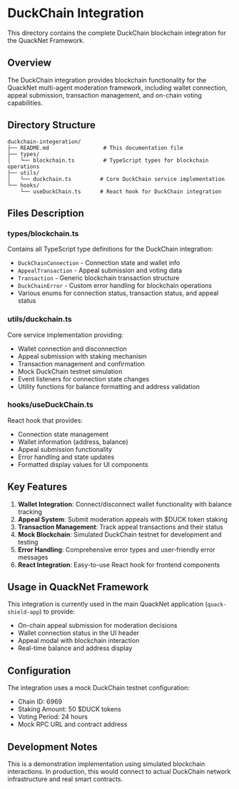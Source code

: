 # DuckChain Integration

This directory contains the complete DuckChain blockchain integration for the QuackNet Framework.

## Overview

The DuckChain integration provides blockchain functionality for the QuackNet multi-agent moderation framework, including wallet connection, appeal submission, transaction management, and on-chain voting capabilities.

## Directory Structure

```
duckchain-integeration/
├── README.md                 # This documentation file
├── types/
│   └── blockchain.ts         # TypeScript types for blockchain operations
├── utils/
│   └── duckchain.ts         # Core DuckChain service implementation
└── hooks/
    └── useDuckChain.ts      # React hook for DuckChain integration
```

## Files Description

### types/blockchain.ts
Contains all TypeScript type definitions for the DuckChain integration:
- `DuckChainConnection` - Connection state and wallet info
- `AppealTransaction` - Appeal submission and voting data
- `Transaction` - Generic blockchain transaction structure
- `DuckChainError` - Custom error handling for blockchain operations
- Various enums for connection status, transaction status, and appeal status

### utils/duckchain.ts
Core service implementation providing:
- Wallet connection and disconnection
- Appeal submission with staking mechanism
- Transaction management and confirmation
- Mock DuckChain testnet simulation
- Event listeners for connection state changes
- Utility functions for balance formatting and address validation

### hooks/useDuckChain.ts
React hook that provides:
- Connection state management
- Wallet information (address, balance)
- Appeal submission functionality
- Error handling and state updates
- Formatted display values for UI components

## Key Features

1. **Wallet Integration**: Connect/disconnect wallet functionality with balance tracking
2. **Appeal System**: Submit moderation appeals with $DUCK token staking
3. **Transaction Management**: Track appeal transactions and their status
4. **Mock Blockchain**: Simulated DuckChain testnet for development and testing
5. **Error Handling**: Comprehensive error types and user-friendly error messages
6. **React Integration**: Easy-to-use React hook for frontend components

## Usage in QuackNet Framework

This integration is currently used in the main QuackNet application (`quack-shield-app`) to provide:
- On-chain appeal submission for moderation decisions
- Wallet connection status in the UI header
- Appeal modal with blockchain interaction
- Real-time balance and address display

## Configuration

The integration uses a mock DuckChain testnet configuration:
- Chain ID: 6969
- Staking Amount: 50 $DUCK tokens
- Voting Period: 24 hours
- Mock RPC URL and contract address

## Development Notes

This is a demonstration implementation using simulated blockchain interactions. In production, this would connect to actual DuckChain network infrastructure and real smart contracts.